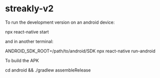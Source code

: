 # streakly-v2

To run the development version on an android device: 

npx react-native start

and in another terminal: 

ANDROID_SDK_ROOT=/path/to/android/SDK npx react-native run-android


To build the APK

cd android && ./gradlew assembleRelease
